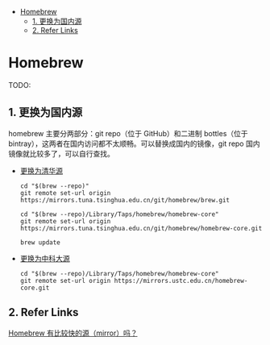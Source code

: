 
- [Homebrew](#Homebrew)
  - [1. 更换为国内源](#1-更换为国内源)
  - [2. Refer Links](#2-Refer-Links)

# Homebrew

TODO:

## 1. 更换为国内源

homebrew 主要分两部分：git repo（位于 GitHub）和二进制 bottles（位于 bintray），这两者在国内访问都不太顺畅。可以替换成国内的镜像，git repo 国内镜像就比较多了，可以自行查找。

- [更换为清华源](https://mirrors.tuna.tsinghua.edu.cn/help/homebrew/)

  ```shell
  cd "$(brew --repo)"
  git remote set-url origin https://mirrors.tuna.tsinghua.edu.cn/git/homebrew/brew.git

  cd "$(brew --repo)/Library/Taps/homebrew/homebrew-core"
  git remote set-url origin https://mirrors.tuna.tsinghua.edu.cn/git/homebrew/homebrew-core.git

  brew update
  ```

- [更换为中科大源](https://mirrors.ustc.edu.cn/help/homebrew-core.git.html)

  ```shell
  cd "$(brew --repo)/Library/Taps/homebrew/homebrew-core"
  git remote set-url origin https://mirrors.ustc.edu.cn/homebrew-core.git
  ```

## 2. Refer Links

[Homebrew 有比较快的源（mirror）吗？](https://www.zhihu.com/question/31360766)